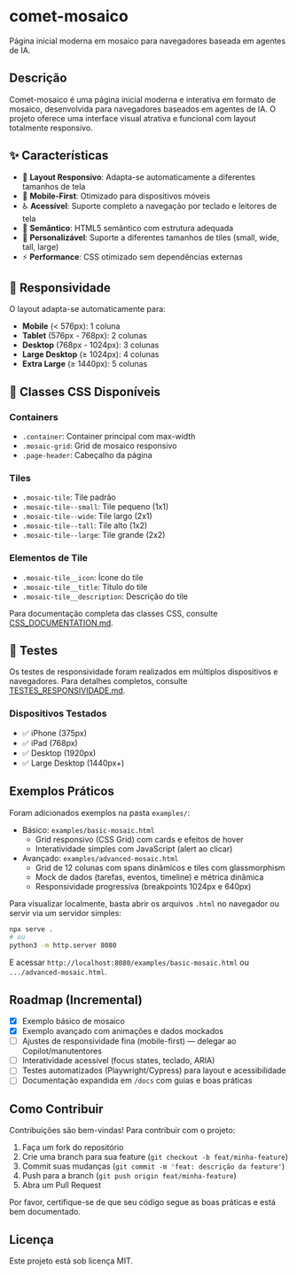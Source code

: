 # comet-mosaico

Página inicial moderna em mosaico para navegadores baseada em agentes de IA.

## Descrição

Comet-mosaico é uma página inicial moderna e interativa em formato de mosaico, desenvolvida para navegadores baseados em agentes de IA. O projeto oferece uma interface visual atrativa e funcional com layout totalmente responsivo.

## ✨ Características

- 🎨 **Layout Responsivo**: Adapta-se automaticamente a diferentes tamanhos de tela
- 📱 **Mobile-First**: Otimizado para dispositivos móveis
- ♿ **Acessível**: Suporte completo a navegação por teclado e leitores de tela
- 🎯 **Semântico**: HTML5 semântico com estrutura adequada
- 🔧 **Personalizável**: Suporte a diferentes tamanhos de tiles (small, wide, tall, large)
- ⚡ **Performance**: CSS otimizado sem dependências externas

## 📱 Responsividade

O layout adapta-se automaticamente para:

- **Mobile** (< 576px): 1 coluna
- **Tablet** (576px - 768px): 2 colunas
- **Desktop** (768px - 1024px): 3 colunas
- **Large Desktop** (≥ 1024px): 4 colunas
- **Extra Large** (≥ 1440px): 5 colunas

## 🎯 Classes CSS Disponíveis

### Containers
- `.container`: Container principal com max-width
- `.mosaic-grid`: Grid de mosaico responsivo
- `.page-header`: Cabeçalho da página

### Tiles
- `.mosaic-tile`: Tile padrão
- `.mosaic-tile--small`: Tile pequeno (1x1)
- `.mosaic-tile--wide`: Tile largo (2x1)
- `.mosaic-tile--tall`: Tile alto (1x2)
- `.mosaic-tile--large`: Tile grande (2x2)

### Elementos de Tile
- `.mosaic-tile__icon`: Ícone do tile
- `.mosaic-tile__title`: Título do tile
- `.mosaic-tile__description`: Descrição do tile

Para documentação completa das classes CSS, consulte [CSS_DOCUMENTATION.md](CSS_DOCUMENTATION.md).

## 🧪 Testes

Os testes de responsividade foram realizados em múltiplos dispositivos e navegadores. Para detalhes completos, consulte [TESTES_RESPONSIVIDADE.md](TESTES_RESPONSIVIDADE.md).

### Dispositivos Testados
- ✅ iPhone (375px)
- ✅ iPad (768px)
- ✅ Desktop (1920px)
- ✅ Large Desktop (1440px+)

## Exemplos Práticos

Foram adicionados exemplos na pasta `examples/`:

- Básico: `examples/basic-mosaic.html`
  - Grid responsivo (CSS Grid) com cards e efeitos de hover
  - Interatividade simples com JavaScript (alert ao clicar)
- Avançado: `examples/advanced-mosaic.html`
  - Grid de 12 colunas com spans dinâmicos e tiles com glassmorphism
  - Mock de dados (tarefas, eventos, timeline) e métrica dinâmica
  - Responsividade progressiva (breakpoints 1024px e 640px)

Para visualizar localmente, basta abrir os arquivos `.html` no navegador ou servir via um servidor simples:

```bash
npx serve .
# ou
python3 -m http.server 8080
```

E acessar `http://localhost:8080/examples/basic-mosaic.html` ou `.../advanced-mosaic.html`.

## Roadmap (Incremental)

- [x] Exemplo básico de mosaico
- [x] Exemplo avançado com animações e dados mockados
- [ ] Ajustes de responsividade fina (mobile-first) — delegar ao Copilot/manutentores
- [ ] Interatividade acessível (focus states, teclado, ARIA)
- [ ] Testes automatizados (Playwright/Cypress) para layout e acessibilidade
- [ ] Documentação expandida em `/docs` com guias e boas práticas

## Como Contribuir

Contribuições são bem-vindas! Para contribuir com o projeto:

1. Faça um fork do repositório
2. Crie uma branch para sua feature (`git checkout -b feat/minha-feature`)
3. Commit suas mudanças (`git commit -m 'feat: descrição da feature'`)
4. Push para a branch (`git push origin feat/minha-feature`)
5. Abra um Pull Request

Por favor, certifique-se de que seu código segue as boas práticas e está bem documentado.

## Licença

Este projeto está sob licença MIT.
